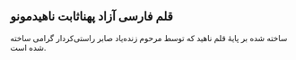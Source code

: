 قلم فارسی آزاد پهناثابت ناهیدمونو
---
ساخته شده بر پایهٔ قلم ناهید که توسط مرحوم زنده‌یاد صابر راستی‌کردار گرامی ساخته شده است.
